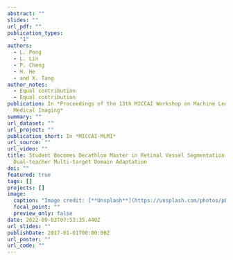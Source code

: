 ```yaml
---
abstract: ""
slides: ""
url_pdf: ""
publication_types:
  - "1"
authors:
  - L. Peng
  - L. Lin
  - P. Cheng
  - H. He
  - and X. Tang
author_notes:
  - Equal contribution
  - Equal contribution
publication: In *Proceedings of the 13th MICCAI Workshop on Machine Learning in
  Medical Imaging*
summary: ""
url_dataset: ""
url_project: ""
publication_short: In *MICCAI-MLMI*
url_source: ""
url_video: ""
title: Student Becomes Decathlon Master in Retinal Vessel Segmentation via
  Dual-teacher Multi-target Domain Adaptation
doi: ""
featured: true
tags: []
projects: []
image:
  caption: "Image credit: [**Unsplash**](https://unsplash.com/photos/pLCdAaMFLTE)"
  focal_point: ""
  preview_only: false
date: 2022-09-03T07:53:35.440Z
url_slides: ""
publishDate: 2017-01-01T00:00:00Z
url_poster: ""
url_code: ""
---
```


